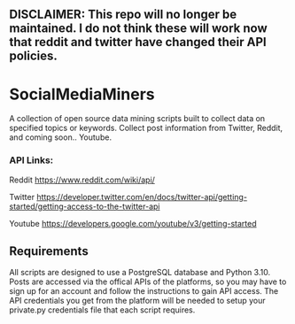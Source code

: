 ## DISCLAIMER: This repo will no longer be maintained. I do not think these will work now that reddit and twitter have changed their API policies. 

# SocialMediaMiners
A collection of open source data mining scripts built to collect data on specified topics or keywords. Collect post information from Twitter, Reddit, and coming soon.. Youtube. 

### API Links: 
Reddit
https://www.reddit.com/wiki/api/

Twitter
https://developer.twitter.com/en/docs/twitter-api/getting-started/getting-access-to-the-twitter-api

Youtube
https://developers.google.com/youtube/v3/getting-started

## Requirements
All scripts are designed to use a PostgreSQL database and Python 3.10. Posts are accessed via the offical APIs of the platforms, so you may have to sign up for an account and follow the instructions to gain API access. The API credentials you get from the platform will be needed to setup your private.py credentials file that each script requires.
